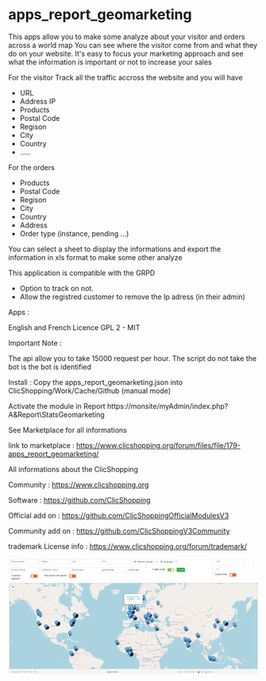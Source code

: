 # apps_report_geomarketing

This apps allow you to make some analyze about your visitor and orders across a world map
You can see where the visitor come from and what they do on your website.
It's easy to focus your marketing approach and see what the information is important or not to increase your sales

For the visitor
Track all the traffic accross the website and you will have 
- URL
- Address IP
- Products
- Postal Code
- Regison
- City
- Country
- .....

For the orders
- Products
- Postal Code
- Regison
- City
- Country
- Address
- Order type (instance, pending ...)

You can select a sheet to display the informations and export the information in xls format to make some other analyze

This application is compatible with the GRPD
- Option to track on not.
- Allow the registred customer to remove the Ip adress (in their admin)

Apps :

English and French
Licence GPL 2 - MIT

Important Note :

The api allow you to take 15000 request per hour.
The script do not take the bot is the bot is identified


Install :
Copy the apps_report_geomarketing.json into ClicShopping/Work/Cache/Github (manual mode)

Activate the module in Report
https://monsite/myAdmin/index.php?A&Report\StatsGeomarketing


See Marketplace for all informations

link to marketplace : https://www.clicshopping.org/forum/files/file/179-apps_report_geomarketing/


All informations about the ClicShopping

Community : https://www.clicshopping.org

Software : https://github.com/ClicShopping

Official add on : https://github.com/ClicShoppingOfficialModulesV3

Community add on : https://github.com/ClicShoppingV3Community

trademark License info : https://www.clicshopping.org/forum/trademark/ 

![email](https://github.com/ClicShoppingOfficialModulesV3/apps_report_geomarketing/blob/master/ModuleInfosJson/image.jpg)


